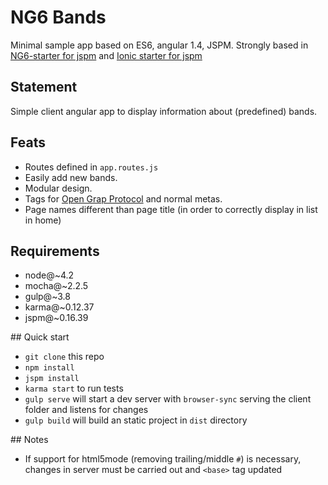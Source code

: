 # NG6 Bands
Minimal sample app based on ES6, angular 1.4, JSPM.
Strongly based in [NG6-starter for jspm](https://github.com/AngularClass/NG6-starter/tree/jspm) and [Ionic starter for jspm](https://github.com/telekosmos/ionic6-jspm)

## Statement
Simple client angular app to display information about (predefined) bands.

## Feats
- Routes defined in `app.routes.js`
- Easily add new bands.
- Modular design.
- Tags for [Open Grap Protocol](http://ogp.me) and normal metas.
- Page names different than page title (in order to correctly display in list in home)

## Requirements
- node@~4.2
- mocha@~2.2.5
- gulp@~3.8
- karma@~0.12.37
- jspm@~0.16.39

## Quick start
- `git clone` this repo
- `npm install`
- `jspm install`
- `karma start` to run tests
- `gulp serve` will start a dev server with `browser-sync` serving the client folder and listens for changes
- `gulp build` will build an static project in `dist` directory

## Notes
- If support for html5mode (removing trailing/middle `#`) is necessary, changes in server must be carried out and `<base>` tag updated